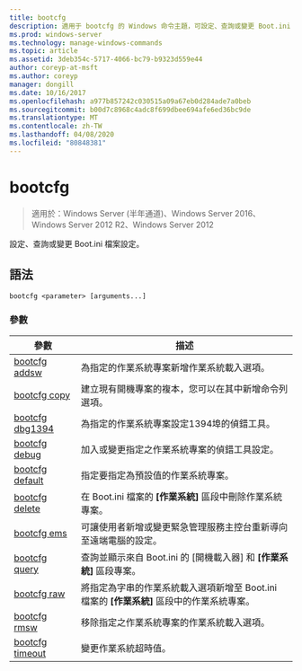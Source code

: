 ```yaml
---
title: bootcfg
description: 適用于 bootcfg 的 Windows 命令主題，可設定、查詢或變更 Boot.ini 檔案設定。
ms.prod: windows-server
ms.technology: manage-windows-commands
ms.topic: article
ms.assetid: 3deb354c-5717-4066-bc79-b9323d559e44
author: coreyp-at-msft
ms.author: coreyp
manager: dongill
ms.date: 10/16/2017
ms.openlocfilehash: a977b857242c030515a09a67eb0d284ade7a0beb
ms.sourcegitcommit: b00d7c8968c4adc8f699dbee694afe6ed36bc9de
ms.translationtype: MT
ms.contentlocale: zh-TW
ms.lasthandoff: 04/08/2020
ms.locfileid: "80848381"
---
```

# <a name="bootcfg"></a>bootcfg

>適用於：Windows Server (半年通道)、Windows Server 2016、Windows Server 2012 R2、Windows Server 2012

設定、查詢或變更 Boot.ini 檔案設定。

## <a name="syntax"></a>語法

```  
bootcfg <parameter> [arguments...]  
```

### <a name="parameters"></a>參數

|參數|描述|  
|-------|--------|  
|[bootcfg addsw](bootcfg-addsw.md)|為指定的作業系統專案新增作業系統載入選項。|  
|[bootcfg copy](bootcfg-copy.md)|建立現有開機專案的複本，您可以在其中新增命令列選項。|  
|[bootcfg dbg1394](bootcfg-dbg1394.md)|為指定的作業系統專案設定1394埠的偵錯工具。|  
|[bootcfg debug](bootcfg-debug.md)|加入或變更指定之作業系統專案的偵錯工具設定。|  
|[bootcfg default](bootcfg-default.md)|指定要指定為預設值的作業系統專案。|  
|[bootcfg delete](bootcfg-delete.md)|在 Boot.ini 檔案的 **[作業系統]** 區段中刪除作業系統專案。|  
|[bootcfg ems](bootcfg-ems.md)|可讓使用者新增或變更緊急管理服務主控台重新導向至遠端電腦的設定。|  
|[bootcfg query](bootcfg-query.md)|查詢並顯示來自 Boot.ini 的 [開機載入器] 和 **[作業系統]** 區段專案。|  
|[bootcfg raw](bootcfg-raw.md)|將指定為字串的作業系統載入選項新增至 Boot.ini 檔案的 **[作業系統]** 區段中的作業系統專案。|  
|[bootcfg rmsw](bootcfg-rmsw.md)|移除指定之作業系統專案的作業系統載入選項。|  
|[bootcfg timeout](bootcfg-timeout.md)|變更作業系統超時值。|  
